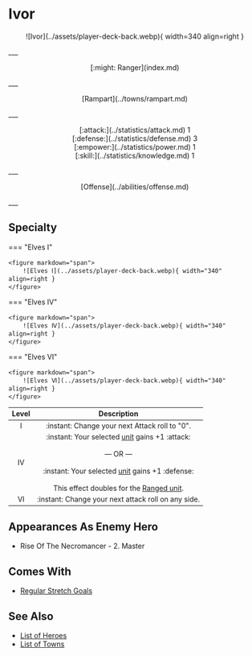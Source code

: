# Ivor

<p style="text-align: center;" markdown>![Ivor](../assets/player-deck-back.webp){ width=340 align=right }</p>
___
<p style="text-align: center;" markdown>[:might: Ranger](index.md)</p>
___
<p style="text-align: center;" markdown>[Rampart](../towns/rampart.md)</p>
___

<p style="text-align: center;" markdown>[:attack:](../statistics/attack.md)&nbsp;1</br>[:defense:](../statistics/defense.md)&nbsp;3</br>[:empower:](../statistics/power.md)&nbsp;1</br>[:skill:](../statistics/knowledge.md)&nbsp;1</p>
___
<p style="text-align: center;" markdown>[Offense](../abilities/offense.md)</p>
___

## Specialty

=== "Elves Ⅰ"

    <figure markdown="span">
        ![Elves Ⅰ](../assets/player-deck-back.webp){ width="340" align=right }
    </figure>

=== "Elves Ⅳ"

    <figure markdown="span">
        ![Elves Ⅳ](../assets/player-deck-back.webp){ width="340" align=right }
    </figure>

=== "Elves Ⅵ"

    <figure markdown="span">
        ![Elves Ⅵ](../assets/player-deck-back.webp){ width="340" align=right }
    </figure>


| Level | Description |
| :---: | :---: |
| Ⅰ | :instant: Change your next Attack roll to "0". |
| Ⅳ | :instant: Your selected [unit](../units/index.md) gains +1 :attack:<br><br>— OR —<br><br>:instant: Your selected [unit](../units/index.md) gains +1 :defense:<br><br>This effect doubles for the [Ranged unit](../units/index.md). |
| Ⅵ | :instant: Change your next attack roll on any side. |


## Appearances As Enemy Hero

- Rise Of The Necromancer - 2. Master


## Comes With

- [Regular Stretch Goals](../content.md)


## See Also

- [List of Heroes](index.md)
- [List of Towns](../towns/index.md)

